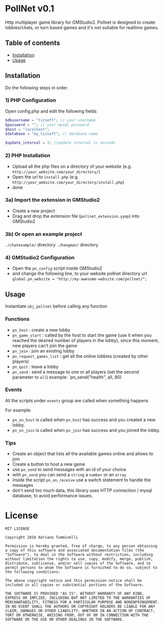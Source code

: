 # PollNet v0.1
Http multiplayer game library for GMStudio2.
Pollnet is designed to create lobbies/chats, or turn based games and it's not suitable for realtime games.

## Table of contents

- [Installation](#installation) 
- [Usage](#usage)

	
## Installation

Do the following steps in order.

### 1) PHP Configuration
Open config.php and edit the following fields
```php
$dbusername = "tizsoft"; // your username
$password = ""; // your mysql password
$host = "localhost";
$database = "my_tizsoft"; // database name

$update_interval = 3; //update interval in seconds
```
### 2) PHP Installation

* Upload all the php files on a directory of your website (e.g. `http://your_website.com/your_directory/`)
* Open the url to `install.php` (e.g. `http://your_website.com/your_directory/install.php`)
* done
  
### 3a) Import the extension in GMStudio2
* Create a new project
* Drag and drop the extension file (`pollnet_extension.yymp`) into GMStudio2

### 3b) Or open an example project
`./chatexample/` directory
`./hangman/` directory


### 4) GMStudio2 Configuration
* Open the `pn_config` script inside GMStudio2
* and change the following line, to your website pollnet directory url
`global.pn_website = "http://my-awesome-website.com/pollnet/";`

## Usage

Instantiate `obj_pollnet` before calling any function

### Functions
* `pn_host` : create a new lobby
* `pn_game_start` : called by the host to start the game (use it when you reached the desired number of players in the lobby), since this moment, new players can't join the game
* `pn_join` : join an existing lobby
* `pn_request_games_list` : get all the online lobbies (created by other players)
* `pn_quit` : leave a lobby
* `pn_send` : send a message to one or all players (set the second parameter to `all`)
	example: `pn_send("health", all, 80)

### Events
All the scripts under `events` group are called when something happens

For example:

* `pn_on_host` is called when `pn_host` has success and you created a new lobby.
* `pn_on_join` is called when `pn_join` has success and you joined the lobby.

### Tips
* Create an object that lists all the available games online and allows to join
* Create a button to host a new game
* use `pn_send` to send messages with an id of your choice
* with `pn_send` you can send a `string` a `number` or an `array`
* inside the script `pn_on_receive` use a switch statement to handle the messages
* don't send too much data, this library uses HTTP connection / mysql database, to avoid performance issues.


# License

    MIT LICENSE
	
	Copyright 2018 Adriano Tumminelli

	Permission is hereby granted, free of charge, to any person obtaining a copy of this software and associated documentation files (the "Software"), to deal in the Software without restriction, including without limitation the rights to use, copy, modify, merge, publish, distribute, sublicense, and/or sell copies of the Software, and to permit persons to whom the Software is furnished to do so, subject to the following conditions:

	The above copyright notice and this permission notice shall be included in all copies or substantial portions of the Software.

	THE SOFTWARE IS PROVIDED "AS IS", WITHOUT WARRANTY OF ANY KIND, EXPRESS OR IMPLIED, INCLUDING BUT NOT LIMITED TO THE WARRANTIES OF MERCHANTABILITY, FITNESS FOR A PARTICULAR PURPOSE AND NONINFRINGEMENT. IN NO EVENT SHALL THE AUTHORS OR COPYRIGHT HOLDERS BE LIABLE FOR ANY CLAIM, DAMAGES OR OTHER LIABILITY, WHETHER IN AN ACTION OF CONTRACT, TORT OR OTHERWISE, ARISING FROM, OUT OF OR IN CONNECTION WITH THE SOFTWARE OR THE USE OR OTHER DEALINGS IN THE SOFTWARE.
